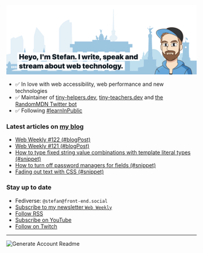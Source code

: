 <img alt="Heyo, I'm Stefan. I write and speak about web technology." src="https://raw.githubusercontent.com/stefanjudis/stefanjudis/main/screenshot.png">

- ✅ In love with web accessibility, web performance and new technologies
- ✅ Maintainer of [tiny-helpers.dev](https://tiny-helpers.dev), [tiny-teachers.dev](https://tiny-teachers.dev/) and [the RandomMDN Twitter bot](https://twitter.com/randomMDN)
- ✅ Following [#learnInPublic](https://www.stefanjudis.com/today-i-learned/)
### Latest articles on [my blog](https://www.stefanjudis.com)

<!-- BLOG-POST-LIST:START -->
- [Web Weekly #122 &lpar;#blogPost&rpar;](https://www.stefanjudis.com/blog/web-weekly-122/)
- [Web Weekly #121 &lpar;#blogPost&rpar;](https://www.stefanjudis.com/blog/web-weekly-121/)
- [How to type fixed string value combinations with template literal types &lpar;#snippet&rpar;](https://www.stefanjudis.com/snippets/template-literal-types/)
- [How to turn off password managers for fields &lpar;#snippet&rpar;](https://www.stefanjudis.com/snippets/turn-off-password-managers/)
- [Fading out text with CSS &lpar;#snippet&rpar;](https://www.stefanjudis.com/snippets/fading-out-text-with-css/)
<!-- BLOG-POST-LIST:END -->

### Stay up to date

- Fediverse: `@stefan@front-end.social`
- [Subscribe to my newsletter `Web Weekly`](https://webweekly.email/)
- [Follow RSS](https://www.stefanjudis.com/feeds/)
- [Subscribe on YouTube](https://youtube.com/c/stefanjudis)
- [Follow on Twitch](https://www.twitch.tv/stefanjudis)

---

![Generate Account Readme](https://github.com/stefanjudis/stefanjudis/workflows/Generate%20Account%20Readme/badge.svg)
